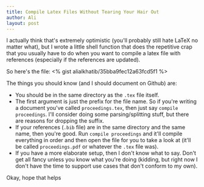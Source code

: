 ```yaml
---
title: Compile Latex Files Without Tearing Your Hair Out
author: Ali
layout: post
---
```

I actually think that's extremely optimistic (you'll probably still hate LaTeX no matter what), but I wrote a little shell function that does the repetitive crap that you usually have to do when you want to compile a latex file with references (especially if the references are updated).

So here's the file:
<% gist alialkhatib/35bba9fec12a63fcd5f1 %>

The things you should know (and I should document on Github) are:

- You should be in the same directory as the `.tex` file itself.
- The first argument is just the prefix for the file name. So if you're writing a document you've called `proceedings.tex`, then just say `compile proceedings`. I'll consider doing some parsing/splitting stuff, but there are reasons for dropping the suffix.
- If your references (`.bib` file) are in the same directory and the same name, then you're good. Run `compile proceedings` and it'll compile everything in order and then open the file for you to take a look at (it'll be called `proceedings.pdf` or whatever the `.tex` file was).
- If you have a more elaborate setup, then I don't know what to say. Don't get all fancy unless you know what you're doing (kidding, but right now I don't have the time to support use cases that don't conform to my own).

Okay, hope that helps